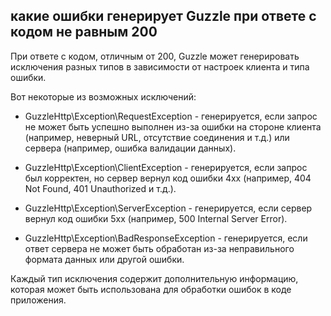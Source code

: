 ## какие ошибки генерирует Guzzle при ответе с кодом не равным 200

При ответе с кодом, отличным от 200, Guzzle может генерировать исключения разных типов в зависимости от настроек клиента и типа ошибки. 

Вот некоторые из возможных исключений:

- GuzzleHttp\Exception\RequestException - генерируется, если запрос не может быть успешно выполнен из-за ошибки на стороне клиента (например, неверный URL, отсутствие соединения и т.д.) или сервера (например, ошибка валидации данных).

- GuzzleHttp\Exception\ClientException - генерируется, если запрос был корректен, но сервер вернул код ошибки 4xx (например, 404 Not Found, 401 Unauthorized и т.д.).

- GuzzleHttp\Exception\ServerException - генерируется, если сервер вернул код ошибки 5xx (например, 500 Internal Server Error).

- GuzzleHttp\Exception\BadResponseException - генерируется, если ответ сервера не может быть обработан из-за неправильного формата данных или другой ошибки.

Каждый тип исключения содержит дополнительную информацию, которая может быть использована для обработки ошибок в коде приложения.